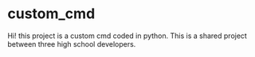 # custom_cmd
Hi! this project is a custom cmd coded in python. This is a shared project between three high school developers.
